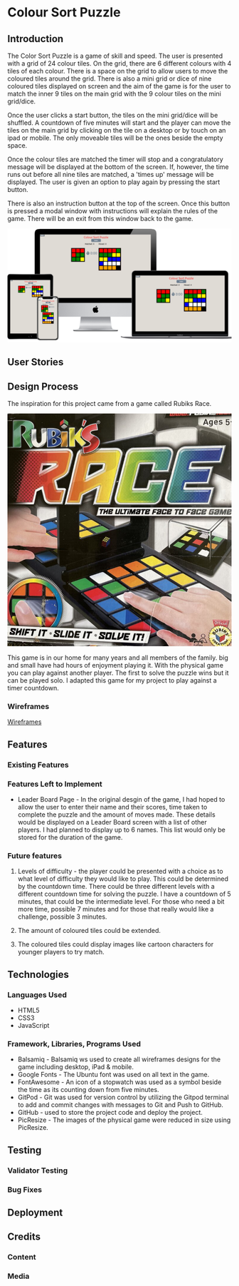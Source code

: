 # Colour Sort Puzzle

## Introduction

The Color Sort Puzzle is a game of skill and speed. The user is presented with a grid of 24 colour tiles. On the grid, there are 6 different colours with 4 tiles of each colour. There is a space on the grid to allow users to move the coloured tiles around the grid. There is also a mini grid or dice of nine coloured tiles displayed on screen and the aim of the game is for the user to match the inner 9 tiles on the main grid with the 9 colour tiles on the mini grid/dice.

Once the user clicks a start button, the tiles on the mini grid/dice will be shuffled. A countdown of five minutes will start and the player can move the tiles on the main grid by clicking on the tile on a desktop or by touch on an ipad or mobile. The only moveable tiles will be the ones beside the empty space.

Once the colour tiles are matched the timer will stop and a congratulatory message will be displayed at the bottom of the screen. If, however, the time runs out before all nine tiles are matched, a 'times up' message will be displayed. The user is given an option to play again by pressing the start button. 

There is also an instruction button at the top of the screen. Once this button is pressed a modal window with instructions will explain the rules of the game. There will be an exit from this window back to the game.

![alt text](assets/images/multi-device.png)


## User Stories
## Design Process
The inspiration for this project came from a game called Rubiks Race.

![alt text](assets/images/RubiksRace.jpg)

 This game is in our home for many years and all members of the family. big and small have had hours of enjoyment playing it. With the physical game you can play against another player. The first to solve the puzzle wins but it can be played solo. I adapted this game for my project to play against a timer countdown.

### Wireframes
[Wireframes](https://github.com/Catrionamcd/Colour-Sort-Puzzle/tree/master/assets/wireframes)
## Features

### Existing Features

### Features Left to Implement
* Leader Board Page - In the original desgin of the game, I had hoped to allow the user to enter their name and their scores, time taken to complete the puzzle and the amount of moves made. These details would be displayed on a Leader Board screen with a list of other players. I had planned to display up to 6 names. This list would only be stored for the duration of the game.
### Future features
1. Levels of difficulty - the player could be presented with a choice as to  what level of difficulty they would like to play. This could be determined by the countdown time. There could be three different levels with a different countdown time for solving the puzzle. I have a countdown of 5 minutes, that could be the intermediate level. For those who need a bit more time, possible 7 minutes and for those that really would like a challenge, possible 3 minutes.

2. The amount of coloured tiles could be extended.
3. The coloured tiles could display images like cartoon characters for younger players to try match.

## Technologies
### Languages Used
* HTML5
* CSS3
* JavaScript
### Framework, Libraries, Programs Used
* Balsamiq - Balsamiq ws used to create all wireframes designs for the game including desktop, iPad & mobile.
* Google Fonts - The Ubuntu font was used on all text in the game.
* FontAwesome - An icon of a stopwatch was used as a symbol beside the time as its counting down from five minutes.
* GitPod - Git was used for version control by utilizing the Gitpod terminal to add and commit changes with messages to Git and Push to GitHub.
* GitHub - used to store the project code and deploy the project.
* PicResize - The images of the physical game were reduced in size using PicResize.


## Testing

### Validator Testing

### Bug Fixes


## Deployment

## Credits

### Content

### Media